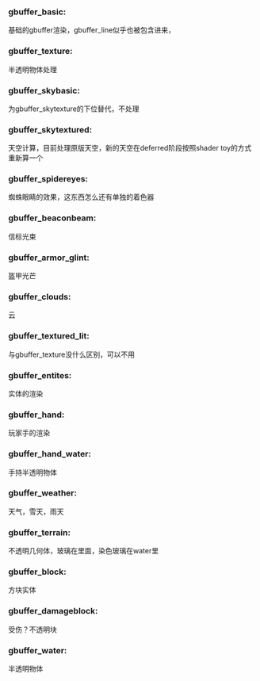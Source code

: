 ### gbuffer_basic:

基础的gbuffer渲染，gbuffer_line似乎也被包含进来，

### gbuffer_texture:

半透明物体处理

### gbuffer_skybasic:

为gbuffer_skytexture的下位替代，不处理

### gbuffer_skytextured:

天空计算，目前处理原版天空，新的天空在deferred阶段按照shader toy的方式重新算一个

### gbuffer_spidereyes:

蜘蛛眼睛的效果，这东西怎么还有单独的着色器

### gbuffer_beaconbeam:

信标光束

### gbuffer_armor_glint:

盔甲光芒

### gbuffer_clouds:

云

### gbuffer_textured_lit:

与gbuffer_texture没什么区别，可以不用

### gbuffer_entites:

实体的渲染

### gbuffer_hand:

玩家手的渲染

### gbuffer_hand_water:

手持半透明物体

### gbuffer_weather:

天气，雪天，雨天

### gbuffer_terrain:

不透明几何体，玻璃在里面，染色玻璃在water里

### gbuffer_block:

方块实体

### gbuffer_damageblock:

受伤？不透明块

### gbuffer_water:

半透明物体
